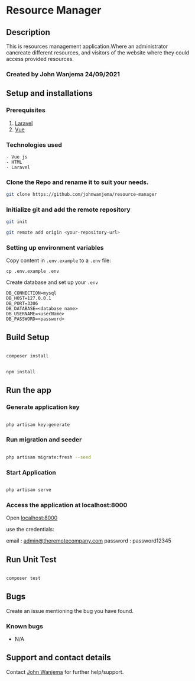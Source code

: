 # Resource Manager

## Description

This is  resources management application.Where  an administrator cancreate different resources, and visitors of the website where they could access provided resources.


### Created by John Wanjema 24/09/2021

## Setup and installations

### Prerequisites

1. [Laravel](https://laravel.com/)
2. [Vue](https://vuejs.org/)


### Technologies used

    - Vue js
    - HTML
    - Laravel

### Clone the Repo and rename it to suit your needs.

```bash
git clone https://github.com/johnwanjema/resource-manager
```

### Initialize git and add the remote repository

```bash
git init
```

```bash
git remote add origin <your-repository-url>
```

### Setting up environment variables

Copy content in  `.env.example` to a `.env` file:

```
cp .env.example .env
```

Create database and set up  your `.env` 

```
DB_CONNECTION=mysql
DB_HOST=127.0.0.1
DB_PORT=3306
DB_DATABASE=<database name>
DB_USERNAME=<userName>
DB_PASSWORD=<password>
```


## Build Setup

``` bash

composer install
```

``` bash

npm install
```


## Run the app

### Generate application key
```bash

php artisan key:generate
```

### Run migration and seeder
```bash

php artisan migrate:fresh --seed
```

### Start Application
```bash

php artisan serve
```

### Access the application at localhost:8000

Open [localhost:8000](http://localhost:8000/)

use the credentials:

email    : admin@theremotecompany.com
password : password12345 


## Run Unit Test

```bash

composer test
```

## Bugs

Create an issue mentioning the bug you have found.

### Known bugs

- N/A

## Support and contact details

Contact [John Wanjema](https://github.com/johnwanjema) for further help/support.

